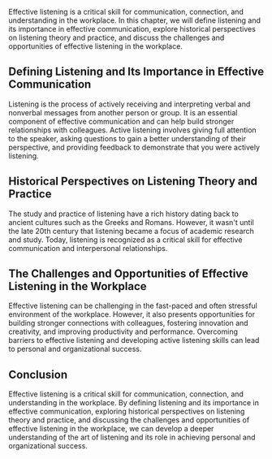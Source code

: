 
Effective listening is a critical skill for communication, connection, and understanding in the workplace. In this chapter, we will define listening and its importance in effective communication, explore historical perspectives on listening theory and practice, and discuss the challenges and opportunities of effective listening in the workplace.

Defining Listening and Its Importance in Effective Communication
----------------------------------------------------------------

Listening is the process of actively receiving and interpreting verbal and nonverbal messages from another person or group. It is an essential component of effective communication and can help build stronger relationships with colleagues. Active listening involves giving full attention to the speaker, asking questions to gain a better understanding of their perspective, and providing feedback to demonstrate that you were actively listening.

Historical Perspectives on Listening Theory and Practice
--------------------------------------------------------

The study and practice of listening have a rich history dating back to ancient cultures such as the Greeks and Romans. However, it wasn't until the late 20th century that listening became a focus of academic research and study. Today, listening is recognized as a critical skill for effective communication and interpersonal relationships.

The Challenges and Opportunities of Effective Listening in the Workplace
------------------------------------------------------------------------

Effective listening can be challenging in the fast-paced and often stressful environment of the workplace. However, it also presents opportunities for building stronger connections with colleagues, fostering innovation and creativity, and improving productivity and performance. Overcoming barriers to effective listening and developing active listening skills can lead to personal and organizational success.

Conclusion
----------

Effective listening is a critical skill for communication, connection, and understanding in the workplace. By defining listening and its importance in effective communication, exploring historical perspectives on listening theory and practice, and discussing the challenges and opportunities of effective listening in the workplace, we can develop a deeper understanding of the art of listening and its role in achieving personal and organizational success.
